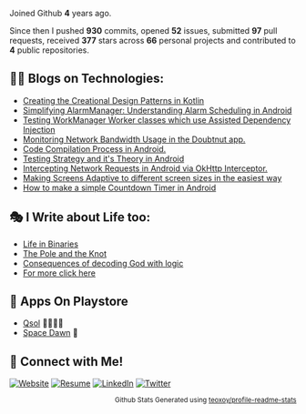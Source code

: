 Joined Github **4** years ago.

Since then I pushed **930** commits, opened **52** issues, submitted **97** pull requests, received **377** stars across **66** personal projects and contributed to **4** public repositories.

## 🧑‍💻 Blogs on Technologies:

- [Creating the Creational Design Patterns in Kotlin](https://proandroiddev.com/creating-the-creational-design-patterns-in-kotlin-319d08fdf9b6)
- [Simplifying AlarmManager: Understanding Alarm Scheduling in Android](https://avidraghav.hashnode.dev/simplifying-alarmmanager-understanding-alarm-scheduling-in-android)
- [Testing WorkManager Worker classes which use Assisted Dependency Injection](https://medium.com/@raghavaggarwal776/testing-workmanager-worker-classes-which-use-assisted-dependency-injection-5862d59f0494)
- [Monitoring Network Bandwidth Usage in the Doubtnut app.](https://medium.com/doubtnut/monitoring-network-bandwidth-usage-in-the-doubtnut-app-40d4aba0cf7d)
- [Code Compilation Process in Android.](https://avidraghav.hashnode.dev/code-compilation-process-in-android)
- [Testing Strategy and it's Theory in Android](https://avidraghav.hashnode.dev/testing-strategy-and-its-theory-in-android-1)
- [Intercepting Network Requests in Android via OkHttp Interceptor.](https://avidraghav.hashnode.dev/intercepting-network-requests-in-android-via-okhttp-interceptor)
- [Making Screens Adaptive to different screen sizes in the easiest way](https://medium.com/@raghavaggarwal776/making-screens-adaptive-to-different-screen-sizes-in-the-most-easy-way-fb3081175680)
- [How to make a simple Countdown Timer in Android](https://medium.com/@raghavaggarwal776/how-to-make-a-simple-countdown-timer-in-android-bfb5bf6f3399)

## 🎭 I Write about Life too:

- [Life in Binaries](https://avidraghav.dev/everydaylens/binary_life/)
- [The Pole and the Knot](https://avidraghav.dev/everydaylens/pole_knot/)
- [Consequences of decoding God with logic](https://avidraghav.dev/everydaylens/decoding_god_with_logic/)
- [For more click here](https://avidraghav.dev/everydaylens/)

## 📱 Apps On Playstore

- [Qsol](https://play.google.com/store/apps/details?id=com.application.kurukshetrauniversitypapers)  👩‍🎓:man_student:
- [Space Dawn](https://play.google.com/store/apps/details?id=com.raghav.spacedawnv2)  🚀

## 🔗 Connect with Me!

[![Website](https://img.shields.io/badge/-Website-green?style=for-the-badge&logo=googlechrome&logoColor=white)](https://avidraghav.dev/)
[![Resume](https://img.shields.io/badge/-Resume-black?style=for-the-badge&logo=Android&logoColor=white)](https://drive.google.com/file/d/1uDV1lX2vuV4hPtruGY1gozvnqS25VkqH/view)
[![LinkedIn](https://img.shields.io/badge/-LinkedIn-blue?style=for-the-badge&logo=Linkedin&logoColor=white)](https://www.linkedin.com/in/avidraghav/)
[![Twitter](https://img.shields.io/badge/-Twitter-blue?style=for-the-badge&logo=twitter&logoColor=white)](https://twitter.com/avidRaghav)




<p align="right"><sub>Github Stats Generated using <a href="https://github.com/marketplace/actions/profile-readme-stats">teoxoy/profile-readme-stats</a>
